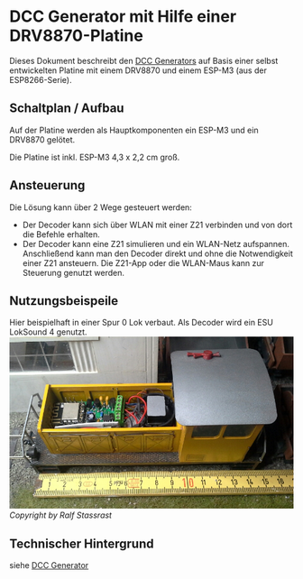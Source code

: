 # DCC Generator mit Hilfe einer DRV8870-Platine

Dieses Dokument beschreibt den [DCC Generators](index.md) auf Basis einer selbst entwickelten Platine mit einem DRV8870 und einem ESP-M3 (aus der ESP8266-Serie).

## Schaltplan / Aufbau

Auf der Platine werden als Hauptkomponenten ein ESP-M3 und ein DRV8870 gelötet.

Die Platine ist inkl. ESP-M3  4,3 x 2,2 cm groß.

## Ansteuerung

Die Lösung kann über 2 Wege gesteuert werden:

* Der Decoder kann sich über WLAN mit einer Z21 verbinden und von dort die Befehle erhalten.
* Der Decoder kann eine Z21 simulieren und ein WLAN-Netz aufspannen.
   Anschließend kann man den Decoder direkt und ohne die Notwendigkeit einer Z21 ansteuern. Die Z21-App oder die WLAN-Maus kann zur Steuerung genutzt werden.

## Nutzungsbeispeile

Hier beispielhaft in einer Spur 0 Lok verbaut. Als Decoder wird ein ESU LokSound 4 genutzt. 
![](../../img/DCC_Generator_Spur0.jpg)
*Copyright by Ralf Stassrast*

## Technischer Hintergrund

siehe [DCC Generator](index.md)